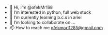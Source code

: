 - 👋 Hi, I’m @ofekMr168
- 👀 I’m interested in python, full web stuck
- 🌱 I’m currently learning b.c.s in ariel
- 💞️ I’m looking to collaborate on ...
- 📫 How to reach me ofekmori1285@gmail.com

<!---
ofekMr168/ofekMr168 is a ✨ special ✨ repository because its `README.md` (this file) appears on your GitHub profile.
You can click the Preview link to take a look at your changes.
--->
